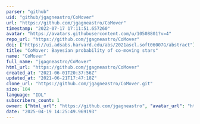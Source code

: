 ```yaml
---
parser: "github"
uid: "github/jgagneastro/CoMover"
url: "https://github.com/jgagneastro/CoMover"
timestamp: "2022-07-17 17:11:51.657260"
avatar: "https://avatars.githubusercontent.com/u/10508801?v=4"
repo_url: "https://github.com/jgagneastro/CoMover"
doi: ["https://ui.adsabs.harvard.edu/abs/2021ascl.soft06007G/abstract"]
title: "CoMover: Bayesian probability of co-moving stars"
name: "CoMover"
full_name: "jgagneastro/CoMover"
html_url: "https://github.com/jgagneastro/CoMover"
created_at: "2021-06-01T20:37:56Z"
updated_at: "2021-06-21T17:47:18Z"
clone_url: "https://github.com/jgagneastro/CoMover.git"
size: 104
language: "IDL"
subscribers_count: 1
owner: {"html_url": "https://github.com/jgagneastro", "avatar_url": "https://avatars.githubusercontent.com/u/10508801?v=4", "login": "jgagneastro", "type": "User"}
date: "2025-04-19 14:25:49.969193"
---
```

